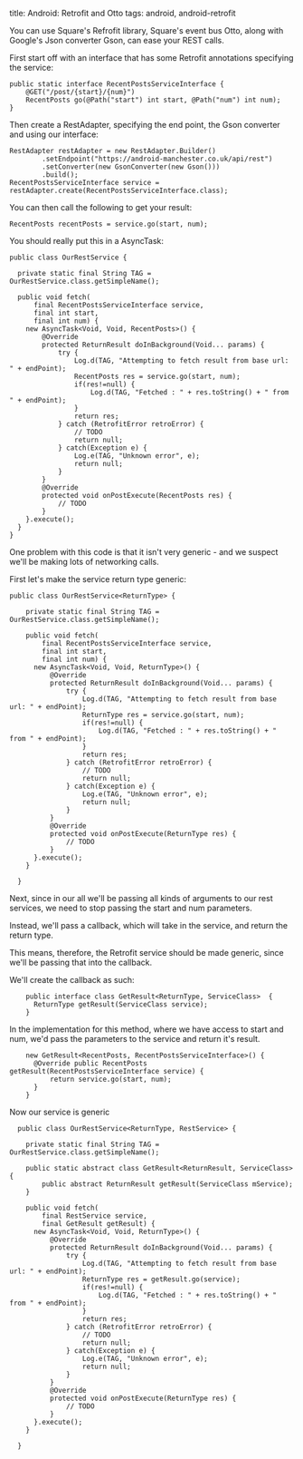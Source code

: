 title: Android: Retrofit and Otto
tags: android, android-retrofit

You can use Square's Refrofit library, Square's event bus Otto, along with Google's Json converter Gson, can ease your REST calls.

First start off with an interface that has some Retrofit annotations specifying the service:

    public static interface RecentPostsServiceInterface {
        @GET("/post/{start}/{num}")
        RecentPosts go(@Path("start") int start, @Path("num") int num);
    }
    
Then create a RestAdapter, specifying the end point, the Gson converter and using our interface:

    RestAdapter restAdapter = new RestAdapter.Builder()
            .setEndpoint("https://android-manchester.co.uk/api/rest")
            .setConverter(new GsonConverter(new Gson()))
            .build();
    RecentPostsServiceInterface service = restAdapter.create(RecentPostsServiceInterface.class);

You can then call the following to get your result:

    RecentPosts recentPosts = service.go(start, num);
    
You should really put this in a AsyncTask:

    public class OurRestService {
  
      private static final String TAG = OurRestService.class.getSimpleName();

      public void fetch(
          final RecentPostsServiceInterface service, 
          final int start, 
          final int num) {
        new AsyncTask<Void, Void, RecentPosts>() {
            @Override
            protected ReturnResult doInBackground(Void... params) {
                try {
                    Log.d(TAG, "Attempting to fetch result from base url: " + endPoint);
                    RecentPosts res = service.go(start, num);
                    if(res!=null) {
                        Log.d(TAG, "Fetched : " + res.toString() + " from " + endPoint);
                    }
                    return res;
                } catch (RetrofitError retroError) {
                    // TODO
                    return null;
                } catch(Exception e) {
                    Log.e(TAG, "Unknown error", e);
                    return null;
                }
            }
            @Override
            protected void onPostExecute(RecentPosts res) {
                // TODO
            }
        }.execute();
      }
    }
    
One problem with this code is that it isn't very generic - and we suspect we'll be making lots of networking calls.

First let's make the service return type generic:

    public class OurRestService<ReturnType> {
  
        private static final String TAG = OurRestService.class.getSimpleName();

        public void fetch(
            final RecentPostsServiceInterface service, 
            final int start, 
            final int num) {
          new AsyncTask<Void, Void, ReturnType>() {
              @Override
              protected ReturnResult doInBackground(Void... params) {
                  try {
                      Log.d(TAG, "Attempting to fetch result from base url: " + endPoint);
                      ReturnType res = service.go(start, num);
                      if(res!=null) {
                          Log.d(TAG, "Fetched : " + res.toString() + " from " + endPoint);
                      }
                      return res;
                  } catch (RetrofitError retroError) {
                      // TODO
                      return null;
                  } catch(Exception e) {
                      Log.e(TAG, "Unknown error", e);
                      return null;
                  }
              }
              @Override
              protected void onPostExecute(ReturnType res) {
                  // TODO
              }
          }.execute();
        }
        
      }
  
Next, since in our all we'll be passing all kinds of arguments to our rest services, we need to stop passing the start and num parameters.

Instead, we'll pass a callback, which will take in the service, and return the return type.

This means, therefore, the Retrofit service should be made generic, since we'll be passing that into the callback.

We'll create the callback as such:

        public interface class GetResult<ReturnType, ServiceClass>  {
          ReturnType getResult(ServiceClass service);
        }
  
  In the implementation for this method, where we have access to start and num, we'd pass the parameters to the service and return it's result.
  
        new GetResult<RecentPosts, RecentPostsServiceInterface>() {
          @Override public RecentPosts getResult(RecentPostsServiceInterface service) {
              return service.go(start, num);
          }
        }

Now our service is generic  

      public class OurRestService<ReturnType, RestService> {
      
        private static final String TAG = OurRestService.class.getSimpleName();
      
        public static abstract class GetResult<ReturnResult, ServiceClass>  {
            public abstract ReturnResult getResult(ServiceClass mService);
        }
    
        public void fetch(
            final RestService service, 
            final GetResult getResult) {
          new AsyncTask<Void, Void, ReturnType>() {
              @Override
              protected ReturnResult doInBackground(Void... params) {
                  try {
                      Log.d(TAG, "Attempting to fetch result from base url: " + endPoint);
                      ReturnType res = getResult.go(service);
                      if(res!=null) {
                          Log.d(TAG, "Fetched : " + res.toString() + " from " + endPoint);
                      }
                      return res;
                  } catch (RetrofitError retroError) {
                      // TODO
                      return null;
                  } catch(Exception e) {
                      Log.e(TAG, "Unknown error", e);
                      return null;
                  }
              }
              @Override
              protected void onPostExecute(ReturnType res) {
                  // TODO
              }
          }.execute();
        }
        
      }
